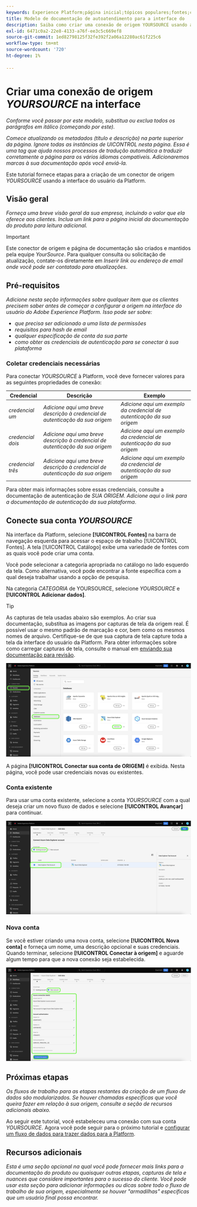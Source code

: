 ```yaml
---
keywords: Experience Platform;página inicial;tópicos populares;fontes;conectores;conectores de origem;fontes sdk;sdk;SDK
title: Modelo de documentação de autoatendimento para a interface do
description: Saiba como criar uma conexão de origem YOURSOURCE usando a interface do usuário do Adobe Experience Platform.
exl-id: 6471c0a2-22e8-4133-a76f-ee3c5c669ef8
source-git-commit: 1ed82798125f32fe392f2a06a12280ac61f225c6
workflow-type: tm+mt
source-wordcount: '720'
ht-degree: 1%

---
```


# Criar uma conexão de origem *YOURSOURCE* na interface

*Conforme você passar por este modelo, substitua ou exclua todos os parágrafos em itálico (começando por este).*

*Comece atualizando os metadados (título e descrição) na parte superior da página. Ignore todas as instâncias de UICONTROL nesta página. Essa é uma tag que ajuda nossos processos de tradução automática a traduzir corretamente a página para os vários idiomas compatíveis. Adicionaremos marcas à sua documentação após você enviá-la.*

Este tutorial fornece etapas para a criação de um conector de origem *YOURSOURCE* usando a interface do usuário da Platform.

## Visão geral

*Forneça uma breve visão geral da sua empresa, incluindo o valor que ela oferece aos clientes. Inclua um link para a página inicial da documentação do produto para leitura adicional.*

>[!IMPORTANT]
>
>Este conector de origem e página de documentação são criados e mantidos pela equipe *YourSource*. Para qualquer consulta ou solicitação de atualização, contate-os diretamente em *Inserir link ou endereço de email onde você pode ser contatado para atualizações*.

## Pré-requisitos

*Adicione nesta seção informações sobre qualquer item que os clientes precisem saber antes de começar a configurar a origem na interface do usuário do Adobe Experience Platform. Isso pode ser sobre:*

* *que precisa ser adicionado a uma lista de permissões*
* *requisitos para hash de email*
* *qualquer especificação de conta da sua parte*
* *como obter as credenciais de autenticação para se conectar à sua plataforma*

### Coletar credenciais necessárias

Para conectar *YOURSOURCE* à Platform, você deve fornecer valores para as seguintes propriedades de conexão:

| Credencial | Descrição | Exemplo |
| --- | --- | --- |
| *credencial um* | *Adicione aqui uma breve descrição à credencial de autenticação da sua origem* | *Adicione aqui um exemplo da credencial de autenticação da sua origem* |
| *credencial dois* | *Adicione aqui uma breve descrição à credencial de autenticação da sua origem* | *Adicione aqui um exemplo da credencial de autenticação da sua origem* |
| *credencial três* | *Adicione aqui uma breve descrição à credencial de autenticação da sua origem* | *Adicione aqui um exemplo da credencial de autenticação da sua origem* |

Para obter mais informações sobre essas credenciais, consulte a documentação de autenticação de *SUA ORIGEM*. *Adicione aqui o link para a documentação de autenticação da sua plataforma*.

## Conecte sua conta *YOURSOURCE*

Na interface da Platform, selecione **[!UICONTROL Fontes]** na barra de navegação esquerda para acessar o espaço de trabalho [!UICONTROL Fontes]. A tela [!UICONTROL Catálogo] exibe uma variedade de fontes com as quais você pode criar uma conta.

Você pode selecionar a categoria apropriada no catálogo no lado esquerdo da tela. Como alternativa, você pode encontrar a fonte específica com a qual deseja trabalhar usando a opção de pesquisa.

Na categoria *CATEGORIA* de YOURSOURCE, selecione *YOURSOURCE* e **[!UICONTROL Adicionar dados]**.

>[!TIP]
>
>As capturas de tela usadas abaixo são exemplos. Ao criar sua documentação, substitua as imagens por capturas de tela da origem real. É possível usar o mesmo padrão de marcação e cor, bem como os mesmos nomes de arquivo. Certifique-se de que sua captura de tela capture toda a tela da interface do usuário da Platform. Para obter informações sobre como carregar capturas de tela, consulte o manual em [enviando sua documentação para revisão](./github.md).

![catálogo](../assets/ui/catalog.png)

A página **[!UICONTROL Conectar sua conta de ORIGEM]** é exibida. Nesta página, você pode usar credenciais novas ou existentes.

### Conta existente

Para usar uma conta existente, selecione a conta *YOURSOURCE* com a qual deseja criar um novo fluxo de dados e selecione **[!UICONTROL Avançar]** para continuar.

![existente](../assets/ui/existing.png)

### Nova conta

Se você estiver criando uma nova conta, selecione **[!UICONTROL Nova conta]** e forneça um nome, uma descrição opcional e suas credenciais. Quando terminar, selecione **[!UICONTROL Conectar à origem]** e aguarde algum tempo para que a nova conexão seja estabelecida.

![novo](../assets/ui/new.png)

## Próximas etapas

*Os fluxos de trabalho para as etapas restantes da criação de um fluxo de dados são modularizados. Se houver chamadas específicas que você queira fazer em relação à sua origem, consulte a seção de recursos adicionais abaixo.*

Ao seguir este tutorial, você estabeleceu uma conexão com sua conta *YOURSOURCE*. Agora você pode seguir para o próximo tutorial e [configurar um fluxo de dados para trazer dados para a Platform](https://experienceleague.adobe.com/docs/experience-platform/sources/ui-tutorials/dataflow/crm.html).

## Recursos adicionais

*Esta é uma seção opcional na qual você pode fornecer mais links para a documentação do produto ou quaisquer outras etapas, capturas de tela e nuances que considere importantes para o sucesso do cliente. Você pode usar esta seção para adicionar informações ou dicas sobre todo o fluxo de trabalho de sua origem, especialmente se houver &quot;armadilhas&quot; específicas que um usuário final possa encontrar.*
